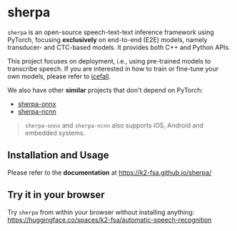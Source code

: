 # sherpa


`sherpa` is an open-source speech-text-text inference framework using
PyTorch, focusing **exclusively** on end-to-end (E2E) models,
namely transducer- and CTC-based models. It provides both C++ and Python APIs.

This project focuses on deployment, i.e., using pre-trained models to
transcribe speech. If you are interested in how to train or fine-tune your own
models, please refer to [icefall][icefall].

We also have other **similar** projects that don't depend on PyTorch:

  - [sherpa-onnx][sherpa-onnx]
  - [sherpa-ncnn][sherpa-ncnn]

> `sherpa-onnx` and `sherpa-ncnn` also supports iOS, Android and embedded systems.

## Installation and Usage

Please refer to the **documentation** at <https://k2-fsa.github.io/sherpa/>

## Try it in your browser

Try `sherpa` from within your browser without installing anything:
<https://huggingface.co/spaces/k2-fsa/automatic-speech-recognition>

[icefall]: https://github.com/k2-fsa/icefall
[sherpa-onnx]: https://github.com/k2-fsa/sherpa-onnx
[sherpa-ncnn]: https://github.com/k2-fsa/sherpa-ncnn
